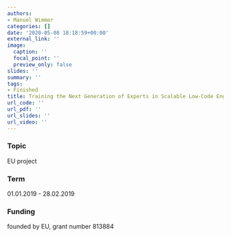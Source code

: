 ```yaml
---
authors:
- Manuel Wimmer
categories: []
date: '2020-05-08 18:18:59+00:00'
external_link: ''
image:
  caption: ''
  focal_point: ''
  preview_only: false
slides: ''
summary: ''
tags:
- Finished
title: Training the Next Generation of Experts in Scalable Low-Code Engineering Platforms
url_code: ''
url_pdf: ''
url_slides: ''
url_video: ''
---
```


### Topic

EU project

### Term

01.01.2019 - 28.02.2019

### Funding

founded by EU, grant number 813884